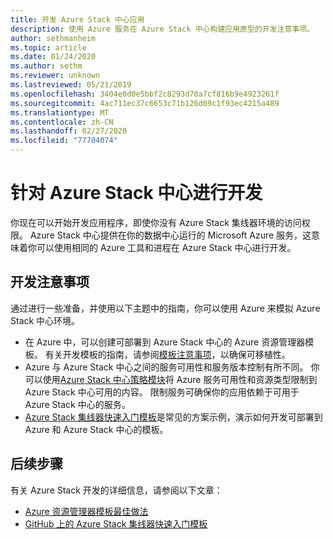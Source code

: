 ```yaml
---
title: 开发 Azure Stack 中心应用
description: 使用 Azure 服务在 Azure Stack 中心构建应用原型的开发注意事项。
author: sethmanheim
ms.topic: article
ms.date: 01/24/2020
ms.author: sethm
ms.reviewer: unknown
ms.lastreviewed: 05/21/2019
ms.openlocfilehash: 3404e0d0e5bbf2c8293d70a7cf816b9e4923261f
ms.sourcegitcommit: 4ac711ec37c6653c71b126d09c1f93ec4215a489
ms.translationtype: MT
ms.contentlocale: zh-CN
ms.lasthandoff: 02/27/2020
ms.locfileid: "77704074"
---
```

# <a name="develop-for-azure-stack-hub"></a>针对 Azure Stack 中心进行开发

你现在可以开始开发应用程序，即使你没有 Azure Stack 集线器环境的访问权限。 Azure Stack 中心提供在你的数据中心运行的 Microsoft Azure 服务，这意味着你可以使用相同的 Azure 工具和进程在 Azure Stack 中心进行开发。

## <a name="development-considerations"></a>开发注意事项

通过进行一些准备，并使用以下主题中的指南，你可以使用 Azure 来模拟 Azure Stack 中心环境。

* 在 Azure 中，可以创建可部署到 Azure Stack 中心的 Azure 资源管理器模板。 有关开发模板的指南，请参阅[模板注意事项](azure-stack-develop-templates.md)，以确保可移植性。
* Azure 与 Azure Stack 中心之间的服务可用性和服务版本控制有所不同。 你可以使用[Azure Stack 中心策略模块](azure-stack-policy-module.md)将 Azure 服务可用性和资源类型限制到 Azure Stack 中心可用的内容。 限制服务可确保你的应用依赖于可用于 Azure Stack 中心的服务。
* [Azure Stack 集线器快速入门模板](https://github.com/Azure/AzureStack-QuickStart-Templates)是常见的方案示例，演示如何开发可部署到 Azure 和 Azure Stack 中心的模板。

## <a name="next-steps"></a>后续步骤

有关 Azure Stack 开发的详细信息，请参阅以下文章：

* [Azure 资源管理器模板最佳做法](azure-stack-develop-templates.md)
* [GitHub 上的 Azure Stack 集线器快速入门模板](https://github.com/Azure/AzureStack-QuickStart-Templates)
